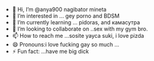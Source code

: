 - 👋 Hi, I’m @anya900 nagibator mineta 
- 👀 I’m interested in ... gey porno and BDSM
- 🌱 I’m currently learning ... pidoras, and камасутра
- 💞️ I’m looking to collaborate on ..sex with my gym bro.
- 📫 How to reach me ...sosite yayca suki, i love pizda
- 😄 Pronouns:i love fucking gay so much ...
- ⚡ Fun fact: ...have me big dick

<!---
anya900/anya900 is a ✨ special ✨ repository because its `README.md` (this file) appears on your GitHub profile.
You can click the Preview link to take a look at your changes.
--->

